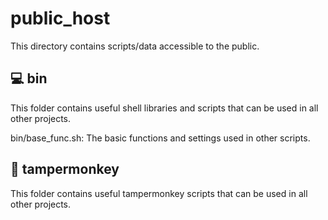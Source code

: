 # public_host

This directory contains scripts/data accessible to the public.

## :computer: bin

This folder contains useful shell libraries and scripts that can be used in all other projects.

bin/base_func.sh: The basic functions and settings used in other scripts.

## :monkey: tampermonkey

This folder contains useful tampermonkey scripts that can be used in all other projects.

